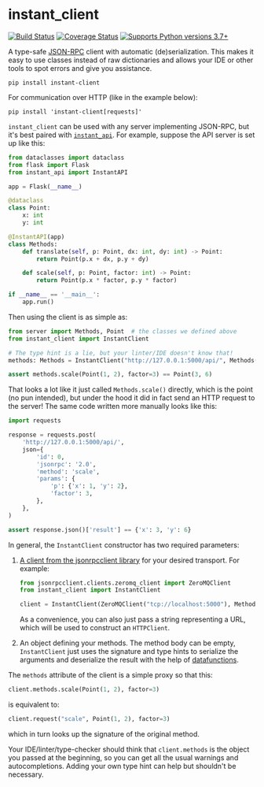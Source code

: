 # instant_client

[![Build Status](https://travis-ci.org/alexmojaki/instant_client.svg?branch=master)](https://travis-ci.org/alexmojaki/instant_client) [![Coverage Status](https://coveralls.io/repos/github/alexmojaki/instant_client/badge.svg?branch=master)](https://coveralls.io/github/alexmojaki/instant_client?branch=master) [![Supports Python versions 3.7+](https://img.shields.io/pypi/pyversions/instant_client.svg)](https://pypi.python.org/pypi/instant_client)

A type-safe [JSON-RPC](https://www.jsonrpc.org/) client with automatic (de)serialization. This makes it easy to use classes instead of raw dictionaries and allows your IDE or other tools to spot errors and give you assistance.

    pip install instant-client
    
For communication over HTTP (like in the example below):

    pip install 'instant-client[requests]'

`instant_client` can be used with any server implementing JSON-RPC, but it's best paired with [`instant_api`](https://github.com/alexmojaki/instant_api). For example, suppose the API server is set up like this:

```python
from dataclasses import dataclass
from flask import Flask
from instant_api import InstantAPI

app = Flask(__name__)

@dataclass
class Point:
    x: int
    y: int

@InstantAPI(app)
class Methods:
    def translate(self, p: Point, dx: int, dy: int) -> Point:
        return Point(p.x + dx, p.y + dy)

    def scale(self, p: Point, factor: int) -> Point:
        return Point(p.x * factor, p.y * factor)

if __name__ == '__main__':
    app.run()
```

Then using the client is as simple as:

```python
from server import Methods, Point  # the classes we defined above
from instant_client import InstantClient

# The type hint is a lie, but your linter/IDE doesn't know that!
methods: Methods = InstantClient("http://127.0.0.1:5000/api/", Methods()).methods

assert methods.scale(Point(1, 2), factor=3) == Point(3, 6)
```

That looks a lot like it just called `Methods.scale()` directly, which is the point (no pun intended), but under the hood it did in fact send an HTTP request to the server! The same code written more manually looks like this:

```python
import requests

response = requests.post(
    'http://127.0.0.1:5000/api/',
    json={
        'id': 0, 
        'jsonrpc': '2.0', 
        'method': 'scale', 
        'params': {
            'p': {'x': 1, 'y': 2}, 
            'factor': 3,
        },
    },
)

assert response.json()['result'] == {'x': 3, 'y': 6}
```

In general, the `InstantClient` constructor has two required parameters:

1. [A client from the jsonrpcclient library](https://jsonrpcclient.readthedocs.io/en/latest/examples.html) for your desired transport. For example:

    ```python
    from jsonrpcclient.clients.zeromq_client import ZeroMQClient
    from instant_client import InstantClient
    
    client = InstantClient(ZeroMQClient("tcp://localhost:5000"), Methods())
    ```
    
    As a convenience, you can also just pass a string representing a URL, which will be used to construct an `HTTPClient`.

2. An object defining your methods. The method body can be empty, `InstantClient` just uses the signature and type hints to serialize the arguments and deserialize the result with the help of [datafunctions](https://github.com/alexmojaki/datafunctions).

The `methods` attribute of the client is a simple proxy so that this:

```python
client.methods.scale(Point(1, 2), factor=3)
```

is equivalent to:

```python
client.request("scale", Point(1, 2), factor=3)
```

which in turn looks up the signature of the original method. 

Your IDE/linter/type-checker should think that `client.methods` is the object you passed at the beginning, so you can get all the usual warnings and autocompletions. Adding your own type hint can help but shouldn't be necessary.
